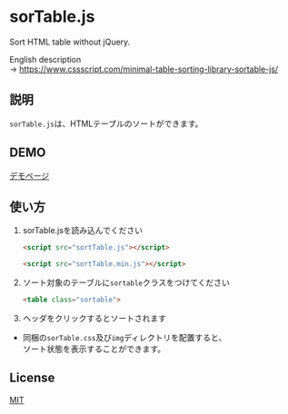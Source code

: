 # sorTable.js

Sort HTML table without jQuery.

English description   
→ https://www.cssscript.com/minimal-table-sorting-library-sortable-js/

## 説明

`sorTable.js`は、HTMLテーブルのソートができます。

## DEMO
[デモページ](https://beatdjam.github.io/sorTable.js)

## 使い方

1. sorTable.jsを読み込んでください  
	```html
	<script src="sortTable.js"></script>
	```	
	```html
	<script src="sortTable.min.js"></script>
	```
	
2. ソート対象のテーブルに`sortable`クラスをつけてください  
	```html
	<table class="sortable">
	```
3. ヘッダをクリックするとソートされます


*	同梱の`sorTable.css`及び`img`ディレクトリを配置すると、  
	ソート状態を表示することができます。

## License

[MIT](http://b4b4r07.mit-license.org)
